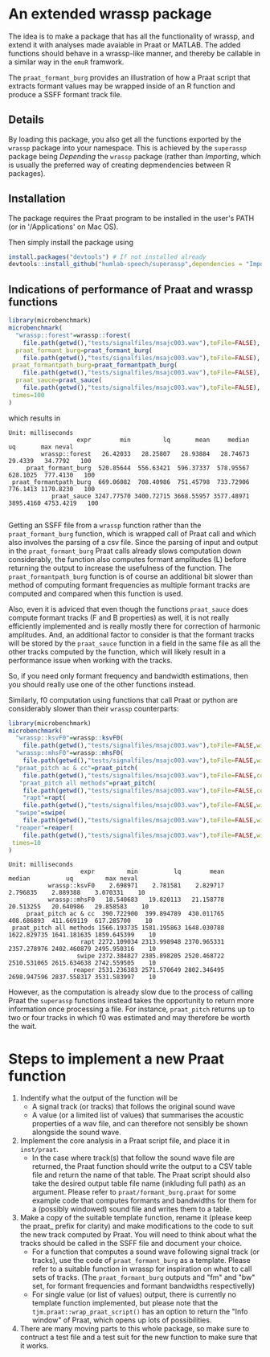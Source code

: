 # An extended wrassp package

The idea is to make a package that has all the functionality of wrassp, and extend it with analyses made avaiable in Praat or MATLAB. The added functions should behave in a wrassp-like manner, and thereby be callable in a similar way in the `emuR` framwork.

The `praat_formant_burg` provides an illustration of how a Praat script that extracts formant values may be wrapped inside of an R function and produce a SSFF formant track file. 

## Details
By loading this package, you also get all the functions exported by the `wrassp` package into your namespace. This is achieved by the `superassp` package being *Depending*  the `wrassp` package (rather than *Importing*, which is usually the preferred way of creating depmendencies between R packages).

## Installation

The package requires the Praat program to be installed in the user's PATH (or in '/Applications' on Mac OS).

Then simply install the package using
```r
install.packages("devtools") # If not installed already
devtools::install_github("humlab-speech/superassp",dependencies = "Imports")
```

## Indications of performance of Praat and wrassp functions


```r
library(microbenchmark)
microbenchmark(
  "wrassp::forest"=wrassp::forest(
    file.path(getwd(),"tests/signalfiles/msajc003.wav"),toFile=FALSE),
  praat_formant_burg=praat_formant_burg(
    file.path(getwd(),"tests/signalfiles/msajc003.wav"),toFile=FALSE),
 praat_formantpath_burg=praat_formantpath_burg(
    file.path(getwd(),"tests/signalfiles/msajc003.wav"),toFile=FALSE),
  praat_sauce=praat_sauce(
    file.path(getwd(),"tests/signalfiles/msajc003.wav"),toFile=FALSE),
 times=100
)
```

which results in 

```
Unit: milliseconds
                   expr        min         lq       mean     median        uq       max neval
         wrassp::forest   26.42033   28.25807   28.93884   28.74673   29.4339   34.7792   100
     praat_formant_burg  520.85644  556.63421  596.37337  578.95567  628.1025  777.4130   100
 praat_formantpath_burg  669.06082  708.40986  751.45798  733.72906  776.1413 1170.8230   100
            praat_sauce 3247.77570 3400.72715 3668.55957 3577.48971 3895.4160 4753.4219   100
             
```
Getting an SSFF file from a `wrassp` function rather than the `praat_formant_burg` function, which is wrapped call of Praat call and which also involves the parsing of a csv file. Since the parsing of input and output in the `praat_formant_burg` Praat calls already slows computation down considerably, the function also computes formant amplitudes (L) before returning the output to increase the usefulness of the function. The `praat_formantpath_burg` function is of course an additional bit slower than method of computing formant frequencies as multiple formant tracks are computed and compared when this function is used. 

Also, even it is adviced that even though the functions `praat_sauce` does compute formant tracks (F and B properties) as well, it is not really efficiently implemented and is really mostly there for correction of harmonic amplitudes. And, an additional factor to consider is that the formant tracks will be stored by the `praat_sauce` function in a field in the same file as all the other tracks computed by the function, which will likely result in a performance issue when working with the tracks.

So, if you need only formant frequency and bandwidth estimations, then you should really use one of the other functions instead.

Similarly, f0 computation using functions that call Praat or python are considerably slower than their `wrassp` counterparts:

```r
library(microbenchmark)
microbenchmark(
  "wrassp::ksvF0"=wrassp::ksvF0(
    file.path(getwd(),"tests/signalfiles/msajc003.wav"),toFile=FALSE,windowShift=5),
  "wrassp::mhsF0"=wrassp::mhsF0(
    file.path(getwd(),"tests/signalfiles/msajc003.wav"),toFile=FALSE,windowShift=5),
  "praat_pitch ac & cc"=praat_pitch(
    file.path(getwd(),"tests/signalfiles/msajc003.wav"),toFile=FALSE,corr.only=TRUE,windowShift=5),
   "praat_pitch all methods"=praat_pitch(
    file.path(getwd(),"tests/signalfiles/msajc003.wav"),toFile=FALSE,corr.only=FALSE,windowShift=5),
    "rapt"=rapt(
    file.path(getwd(),"tests/signalfiles/msajc003.wav"),toFile=FALSE,windowShift=5),
  "swipe"=swipe(
    file.path(getwd(),"tests/signalfiles/msajc003.wav"),toFile=FALSE,windowShift=5),
  "reaper"=reaper(
    file.path(getwd(),"tests/signalfiles/msajc003.wav"),toFile=FALSE,windowShift=5),
 times=10
)
```

```
Unit: milliseconds
                    expr         min          lq        mean      median          uq         max neval
           wrassp::ksvF0    2.698971    2.781581    2.829717    2.796835    2.889388    3.070331    10
           wrassp::mhsF0   18.540683   19.820113   21.158778   20.513255   20.640986   29.858583    10
     praat_pitch ac & cc  390.722900  399.894789  430.011765  408.686893  411.669119  617.285700    10
 praat_pitch all methods 1566.193735 1581.195863 1648.030788 1622.829735 1641.181635 1859.645399    10
                    rapt 2272.109034 2313.998948 2370.965331 2357.278976 2402.460879 2495.950316    10 
                   swipe 2372.384827 2385.898205 2520.468722 2510.531065 2615.634638 2742.559505    10 
                  reaper 2531.236383 2571.570649 2802.346495 2698.947596 2837.558317 3531.583997    10
```

However, as the computation is already slow due to the process of calling Praat the `superassp` functions instead takes the opportunity to return more information once processing a file. For instance, `praat_pitch` returns up to two or four tracks in which f0 was estimated and may therefore be worth the wait.

# Steps to implement a new Praat function

1. Indentify what the output of the function will be
    * A signal track (or tracks) that follows the original sound wave
    * A value (or a limited list of values) that summarises the acoustic properties of a wav file, and can therefore not sensibly be shown alongside the sound wave.
2. Implement the core analysis in a Praat script file, and place it in `inst/praat`.
    * In the case where track(s) that follow the sound wave file are returned, the Praat function should write the output to a CSV table file and return the name of that table. The Praat script should also take the desired output table file name (inkluding full path) as an argument. Please refer to `praat/formant_burg.praat` for some example code that computes formants and bandwidths for them for a (possibly windowed) sound file and writes them to a table.
3. Make a copy of the suitable template function, rename it (please keep the praat_ prefix for clarity) and make modifications to the code to suit the new track computed by Praat. You will need to think about what the tracks should be called in the SSFF file and document your choice.
    * For a function that computes a sound wave following signal track (or tracks), use the code of `praat_formant_burg` as a template. Please refer to a suitable function in wrassp for inspiration on what to call sets of tracks. (The `praat_formant_burg` outputs and "fm" and "bw" set, for formant frequencies and formant bandwidths respectivelly)
    * For single value (or list of values) output, there is currently no template function implemented, but please note that the `tjm.praat::wrap_praat_script()` has an option to return the "Info window" of Praat, which opens up lots of possibilities.
4. There are many moving parts to this whole package, so make sure to contruct a test file and a test suit for the new function to make sure that it works. 